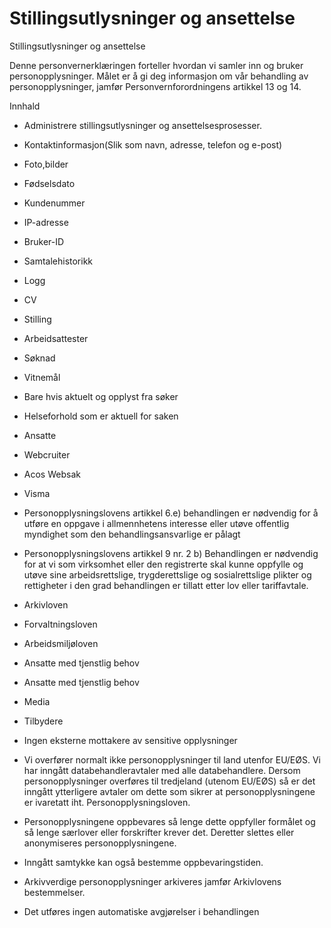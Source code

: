 # Stillingsutlysninger og ansettelse

Stillingsutlysninger og ansettelse

  

Denne personvernerklæringen forteller hvordan vi samler inn og bruker personopplysninger. Målet er å gi deg informasjon om vår behandling av personopplysninger, jamfør Personvernforordningens artikkel 13 og 14.

  

Innhald

*   Administrere stillingsutlysninger og ansettelsesprosesser.  
    
*   Kontaktinformasjon(Slik som navn, adresse, telefon og e-post)  
    
*   Foto,bilder  
    
*   Fødselsdato  
    
*   Kundenummer  
    
*   IP-adresse  
    
*   Bruker-ID  
    
*   Samtalehistorikk  
    
*   Logg  
    
*   CV  
    
*   Stilling  
    
*   Arbeidsattester  
    
*   Søknad  
    
*   Vitnemål  
    
*   Bare hvis aktuelt og opplyst fra søker  
    
*   Helseforhold som er aktuell for saken  
    
*   Ansatte  
    
*   Webcruiter  
    
*   Acos Websak  
    
*   Visma  
    
*   Personopplysningslovens artikkel 6.e) behandlingen er nødvendig for å utføre en oppgave i allmennhetens interesse eller utøve offentlig myndighet som den behandlingsansvarlige er pålagt  
    
*   Personopplysningslovens artikkel 9 nr. 2 b) Behandlingen er nødvendig for at vi som virksomhet eller den registrerte skal kunne oppfylle og utøve sine arbeidsrettslige, trygderettslige og sosialrettslige plikter og rettigheter i den grad behandlingen er tillatt etter lov eller tariffavtale.  
    
*   Arkivloven  
    
*   Forvaltningsloven  
    
*   Arbeidsmiljøloven  
    
*   Ansatte med tjenstlig behov  
    
*   Ansatte med tjenstlig behov  
    
*   Media  
    
*   Tilbydere  
    
*   Ingen eksterne mottakere av sensitive opplysninger  
    
*   Vi overfører normalt ikke personopplysninger til land utenfor EU/EØS. Vi har inngått databehandleravtaler med alle databehandlere. Dersom personopplysninger overføres til tredjeland (utenom EU/EØS) så er det inngått ytterligere avtaler om dette som sikrer at personopplysningene er ivaretatt iht. Personopplysningsloven.  
    
*   Personopplysningene oppbevares så lenge dette oppfyller formålet og så lenge særlover eller forskrifter krever det. Deretter slettes eller anonymiseres personopplysningene.  
    
*   Inngått samtykke kan også bestemme oppbevaringstiden.  
    
*   Arkivverdige personopplysninger arkiveres jamfør Arkivlovens bestemmelser.  
    
*   Det utføres ingen automatiske avgjørelser i behandlingen